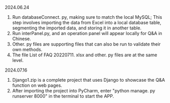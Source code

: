 2024.06.24
1. Run databaseConnect. py, making sure to match the local MySQL; This step involves importing the data from Excel into a local database table, segmenting the imported data, and storing it in another table.
2. Run interPanel.py, and an operation panel will appear locally for Q&A in Chinese.
3. Other. py files are supporting files that can also be run to validate their own methods.
4. The file List of FAQ 20220711. xlsx and other. py files are at the same level.

2024.07.16
1. Django1.zip is a complete project that uses Django to showcase the Q&A function on web pages. 
2. After importing the project into PyCharm, enter "python manage. py runserver 8000" in the terminal to start the APP.
